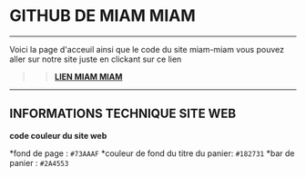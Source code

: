 # GITHUB DE MIAM MIAM

***

Voici la page d'acceuil ainsi que le code du site miam-miam
vous pouvez aller sur notre site juste en clickant sur ce lien

>> **[LIEN MIAM MIAM](https://oxyblade-1.github.io/Miam-Miam/)**

***

## INFORMATIONS TECHNIQUE SITE WEB

__code couleur du site web__

*fond de page : ```#73AAAF```
*couleur de fond du titre du panier: ```#182731```
*bar de panier : ```#2A4553```


